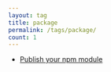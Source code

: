 ```yaml
---
layout: tag
title: package
permalink: /tags/package/
count: 1
---
```


- [Publish your npm module](https://kination.github.io/posts/2018-12-21-publish-module-npm/)

